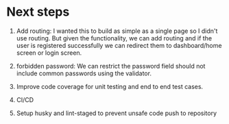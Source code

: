 # Next steps

1. Add routing:
   I wanted this to build as simple as a single page so I didn't use routing. But given the functionality, we can add routing and if the user is registered successfully we can redirect them to dashboard/home screen or login screen.

2. forbidden password:
   We can restrict the password field should not include common passwords using the validator.

3. Improve code coverage for unit testing and end to end test cases.
4. CI/CD
5. Setup husky and lint-staged to prevent unsafe code push to repository
